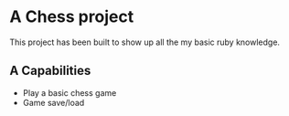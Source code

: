 # A Chess project

This project has been built to show up all the my basic ruby knowledge.

## A Capabilities

+ Play a basic chess game
+ Game save/load
